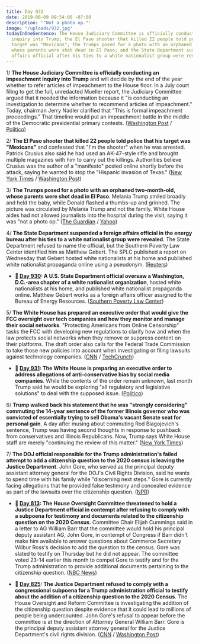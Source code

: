 ```yaml
---
title: Day 932
date: 2019-08-09 09:54:00 -07:00
description: '"Not a photo op."'
image: "/uploads/932.jpg"
todayInOneSentence: The House Judiciary Committee is officially conducting an impeachment
  inquiry into Trump; the El Paso shooter that killed 22 people told police that his
  target was "Mexicans"; the Trumps posed for a photo with an orphaned two-month-old,
  whose parents were shot dead in El Paso; and the State Department suspended a foreign
  affairs official after his ties to a white nationalist group were revealed.
---
```


1/ **The House Judiciary Committee is officially conducting an impeachment inquiry into Trump** and will decide by the end of the year whether to refer articles of impeachment to the House floor. In a July court filing to get the full, unredacted Mueller report, the Judiciary Committee argued that it needed the information because it "is conducting an investigation to determine whether to recommend articles of impeachment." Today, chairman Jerry Nadler clarified that "This is formal impeachment proceedings." That timeline would put an impeachment battle in the middle of the Democratic presidential primary contests. ([Washington Post](https://www.washingtonpost.com/politics/2019/08/09/impeachment-inquiry-trump-has-feared-is-here/) / [Politico](https://www.politico.com/story/2019/08/08/nadler-this-is-formal-impeachment-proceedings-1454360))

2/ **The El Paso shooter that killed 22 people told police that his target was "Mexicans"** and confessed that "I'm the shooter" when he was arrested. Patrick Crusius also said he had used an AK-47-style rifle and brought multiple magazines with him to carry out the killings. Authorities believe Crusius was the author of a "manifesto" posted online shortly before the attack, saying he wanted to stop the "Hispanic invasion of Texas." ([New York Times](https://www.nytimes.com/2019/08/09/us/el-paso-suspect-confession.html) / [Washington Post](https://www.washingtonpost.com/national/el-paso-suspect-said-he-was-targeting-mexicans-told-officers-he-was-the-shooter-police-say/2019/08/09/ab235e18-bac9-11e9-b3b4-2bb69e8c4e39_story.html))

3/ **The Trumps posed for a photo with an orphaned two-month-old, whose parents were shot dead in El Paso**. Melania Trump smiled broadly and held the baby, while Donald flashed a thumbs-up and grinned. The picture was circulated by Melania Trump and not the family. White House aides had not allowed journalists into the hospital during the visit, saying it was "not a photo op." ([The Guardian](https://www.theguardian.com/us-news/2019/aug/09/trump-el-paso-melania-orphan-baby-thumbs-up) / [Yahoo](https://www.yahoo.com/entertainment/president-trump-melania-trump-photo-orphaned-baby-texas-143334266.html))

4/ **The State Department suspended a foreign affairs official in the energy bureau after his ties to a white nationalist group were revealed**. The State Department refused to name the official, but the Southern Poverty Law Center identified him as Matthew Gebert. The SPLC published a report on Wednesday that Gebert hosted white nationalists at his home and published white nationalist propaganda online using a pseudonym. ([Reuters](https://www.reuters.com/article/us-usa-race-state-dept-idUSKCN1UZ01E))

* **📌 [Day 930](https://whatthefuckjusthappenedtoday.com/2019/08/07/day-930/#5-a-u-s-state-department-official-ov): A U.S. State Department official oversaw a Washington, D.C.-area chapter of a white nationalist organization**, hosted white nationalists at his home, and published white nationalist propaganda online. Matthew Gebert works as a foreign affairs officer assigned to the Bureau of Energy Resources. ([Southern Poverty Law Center](https://www.splcenter.org/hatewatch/2019/08/07/us-state-department-official-involved-white-nationalist-movement-hatewatch-determines))

5/ **The White House has prepared an executive order that would give the FCC oversight over tech companies and how they monitor and manage their social networks**. "Protecting Americans from Online Censorship" tasks the FCC with developing new regulations to clarify how and when the law protects social networks when they remove or suppress content on their platforms. The draft order also calls for the Federal Trade Commission to take those new policies into account when investigating or filing lawsuits against technology companies. ([CNN](https://www.cnn.com/2019/08/09/tech/white-house-social-media-executive-order-fcc-ftc/index.html) / [TechCrunch](https://techcrunch.com/2019/08/09/reports-say-white-house-has-drafted-an-order-putting-the-fcc-in-charge-of-monitoring-social-media/))

* **📌 [Day 931](https://whatthefuckjusthappenedtoday.com/2019/08/08/day-931/#the-white-house-is-preparing-an-exec): The White House is preparing an executive order to address allegations of anti-conservative bias by social media companies**. While the contents of the order remain unknown, last month Trump said he would be exploring "all regulatory and legislative solutions" to deal with the supposed issue. ([Politico](https://www.politico.com/story/2019/08/07/white-house-tech-censorship-1639051))

6/ **Trump walked back his statement that he was "strongly considering" commuting the 14-year sentence of the former Illinois governor who was convicted of essentially trying to sell Obama's vacant Senate seat for personal gain**. A day after musing about commuting Rod Blagojevich's sentence, Trump was having second thoughts in response to pushback from conservatives and Illinois Republicans. Now, Trump says White House staff are merely "continuing the review of this matter." ([New York Times](https://www.nytimes.com/2019/08/08/us/politics/trump-blagojevich.html))

7/ **The DOJ official responsible for the Trump administration's failed attempt to add a citizenship question to the 2020 census is leaving the Justice Department**. John Gore, who served as the principal deputy assistant attorney general for the DOJ's Civil Rights Division, said he wants to spend time with his family while "discerning next steps." Gore is currently facing allegations that he provided false testimony and concealed evidence as part of the lawsuits over the citizenship question. ([NPR](https://www.npr.org/2019/08/08/749573662/doj-official-behind-failed-census-citizenship-question-to-leave-department))

* **📌 [Day 813](https://whatthefuckjusthappenedtoday.com/2019/04/12/day-813/): The House Oversight Committee threatened to hold a Justice Department official in contempt after refusing to comply with a subpoena for testimony and documents related to the citizenship question on the 2020 Census**. Committee Chair Elijah Cummings said in a letter to AG William Barr that the committee would hold his principal deputy assistant AG, John Gore, in contempt of Congress if Barr didn't make him available to answer questions about Commerce Secretary Wilbur Ross's decision to add the question to the census. Gore was slated to testify on Thursday but he did not appear. The committee voted 23-14 earlier this month to compel Gore to testify and for the Trump administration to provide additional documents pertaining to the citizenship question. ([NBC News](https://www.nbcnews.com/politics/politics-news/house-oversight-threatens-justice-department-official-contempt-bucking-subpoena-n993516))

* **📌 [Day 825](https://whatthefuckjusthappenedtoday.com/2019/04/24/day-825/#4-the-justice-department-refused-to): The Justice Department refused to comply with a congressional subpoena for a Trump administration official to testify about the addition of a citizenship question to the 2020 Census**. The House Oversight and Reform Committee is investigating the addition of the citizenship question despite evidence that it could lead to millions of people being undercounted. John Gore's refusal to appear before the committee is at the direction of Attorney General William Barr. Gore is the principal deputy assistant attorney general for the Justice Department's civil rights division. ([CNN](https://www.cnn.com/2019/04/24/politics/census-citizenship-question-justice-department-house-democrats/index.html) / [Washington Post](https://www.washingtonpost.com/powerpost/justice-department-refuses-to-comply-with-congressional-subpoena-for-testimony-on-citizenship-question-and-2020-census/2019/04/24/d132996a-66a6-11e9-a1b6-b29b90efa879_story.html))